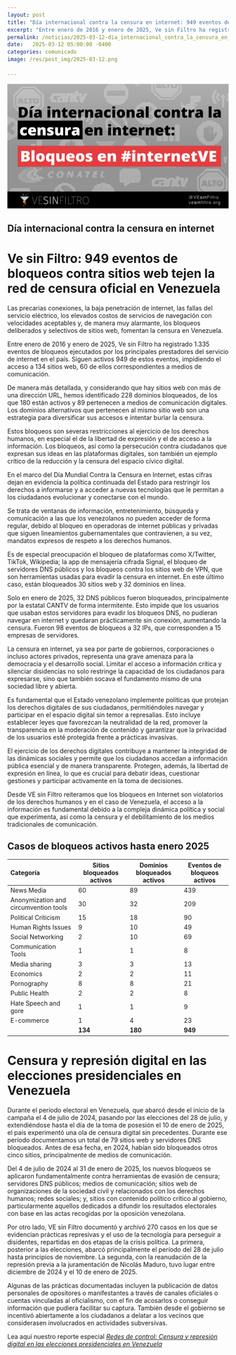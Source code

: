 ```yaml
---
layout: post
title: "Día internacional contra la censura en internet: 949 eventos de bloqueos tejen la red de censura en Venezuela"
excerpt: "Entre enero de 2016 y enero de 2025, Ve sin Filtro ha registrado 1.335 eventos de bloqueos ejecutados por los principales prestadores del servicio de internet en el país. Siguen activos 949 de estos eventos, impidiendo el acceso a 126 sitios web, 64 de ellos medios de comunicación"
permalink: /noticias/2025-03-12-dia_internacional_contra_la_censura_en_internet/
date:   2025-03-12 05:00:00 -0400
categories: comunicado
image: /res/post_img/2025-03-12.png

---
```

<p class="cover"><img class="" src="/res/post_img/2025-03-12.png"></p>

## Día internacional contra la censura en internet 
# Ve sin Filtro: 949 eventos de bloqueos contra sitios web tejen la red de censura oficial en Venezuela

Las precarias conexiones, la baja penetración de internet, las fallas del servicio eléctrico, los elevados costos de servicios de navegación con velocidades aceptables y, de manera muy alarmante, los bloqueos deliberados y selectivos de sitios web, fomentan la censura en Venezuela. 

Entre enero de 2016 y enero de 2025, Ve sin Filtro ha registrado 1.335 eventos de bloqueos ejecutados por los principales prestadores del servicio de internet en el país. Siguen activos 949 de estos eventos, impidiendo el acceso a 134 sitios web, 60 de ellos correspondientes a medios de comunicación.

De manera más detallada, y considerando que hay sitios web con más de una dirección URL, hemos identificado 228 dominios bloqueados, de los que 180 están activos y 89 pertenecen a medios de comunicación digitales. Los dominios alternativos que pertenecen al mismo sitio web son una estrategia para diversificar sus accesos e intentar burlar la censura. 

Estos bloqueos son severas restricciones al ejercicio de los derechos humanos, en especial el de la libertad de expresión y el de acceso a la información. Los bloqueos, así como la persecución contra ciudadanos que expresan sus ideas en las plataformas digitales, son también un ejemplo crítico de la reducción y la censura del espacio cívico digital. 

En el marco del Día Mundial Contra la Censura en Internet, estas cifras dejan en evidencia la política continuada del Estado para restringir los derechos a informarse y a acceder a nuevas tecnologías que le permitan a los ciudadanos evolucionar y conectarse con el mundo. 

Se trata de ventanas de información, entretenimiento, búsqueda y comunicación a las que los venezolanos no pueden acceder de forma regular, debido al bloqueo en operadoras de internet públicas y privadas que siguen lineamientos gubernamentales que contravienen, a su vez, mandatos expresos de respeto a los derechos humanos. 

Es de especial preocupación el bloqueo de plataformas como X/Twitter, TikTok, Wikipedia; la app de mensajería cifrada Signal, el bloqueo de servidores DNS públicos y los bloqueos contra los sitios web de VPN, que son herramientas usadas para evadir la censura en internet. En este último caso, están bloqueados 30 sitios web y 32 dominios en línea. 

Solo en enero de 2025, 32 DNS públicos fueron bloqueados, principalmente por la estatal CANTV de forma intermitente. Esto impide que los usuarios que usaban estos servidores para evadir los bloqueos DNS, no pudieran navegar en internet y quedaran prácticamente sin conexión, aumentando la censura. Fueron 98 eventos de bloqueos a 32 IPs, que corresponden a 15 empresas de servidores.

La censura en internet, ya sea por parte de gobiernos, corporaciones o incluso actores privados, representa una grave amenaza para la democracia y el desarrollo social. Limitar el acceso a información crítica y silenciar disidencias no solo restringe la capacidad de los ciudadanos para expresarse, sino que también socava el fundamento mismo de una sociedad libre y abierta.

Es fundamental que el Estado venezolano implemente políticas que protejan los derechos digitales de sus ciudadanos, permitiéndoles navegar y participar en el espacio digital sin temor a represalias. Esto incluye establecer leyes que favorezcan la neutralidad de la red, promover la transparencia en la moderación de contenido y garantizar que la privacidad de los usuarios esté protegida frente a prácticas invasivas.

El ejercicio de los derechos digitales contribuye a mantener la integridad de las dinámicas sociales y permite que los ciudadanos accedan a información pública esencial y de manera transparente. Protegen, además, la libertad de expresión en línea, lo que es crucial para debatir ideas, cuestionar gestiones y participar activamente en la toma de decisiones.

Desde VE sin Filtro reiteramos que los bloqueos en Internet son violatorios de los derechos humanos y en el caso de Venezuela, el acceso a la información es fundamental debido a la compleja dinámica política y social que experimenta, así como la censura y el debilitamiento de los medios tradicionales de comunicación.

## Casos de bloqueos activos hasta enero 2025

| Categoría | Sitios bloqueados activos | Dominios bloqueados activos | Eventos de bloqueos activos |
| :---- | ----- | ----- | ----- |
| News Media | 60 | 89 | 439 |
| Anonymization and circumvention tools | 30 | 32 | 209 |
| Political Criticism | 15 | 18 | 90 |
| Human Rights Issues | 9 | 10 | 49 |
| Social Networking | 2 | 10 | 69 |
| Communication Tools | 1 | 1 | 8 |
| Media sharing | 3 | 3 | 13 |
| Economics | 2 | 2 | 11 |
| Pornography | 8 | 8 | 21 |
| Public Health | 2 | 2 | 8 |
| Hate Speech and gore | 1 | 1 | 9 |
| E-commerce | 1 | 4 | 23 |
|  | **134** | **180** | **949** |

# Censura y represión digital en las elecciones presidenciales en Venezuela

Durante el período electoral en Venezuela, que abarcó desde el inicio de la campaña el 4 de julio de 2024, pasando por las elecciones del 28 de julio, y extendiéndose hasta el día de la toma de posesión el 10 de enero de 2025, el país experimentó una ola de censura digital sin precedentes. Durante ese período documentamos un total de 79 sitios web y servidores DNS bloqueados. Antes de esa fecha, en 2024, habían sido bloqueados otros cinco sitios, principalmente de medios de comunicación. 

Del 4 de julio de 2024 al 31 de enero de 2025, los nuevos bloqueos se aplicaron fundamentalmente contra herramientas de evasión de censura; servidores DNS públicos; medios de comunicación; sitios web de organizaciones de la sociedad civil y relacionados con los derechos humanos; redes sociales; y, sitios con contenido político crítico al gobierno, particularmente aquellos dedicados a difundir los resultados electorales con base en las actas recogidas por la oposición venezolana.

Por otro lado, VE sin Filtro documentó y archivó 270 casos en los que se evidencian prácticas represivas y el uso de la tecnología para perseguir a disidentes, repartidas en dos etapas de la crisis política. La primera, posterior a las elecciones, abarcó principalmente el período del 28 de julio hasta principios de noviembre. La segunda, con la reanudación de la represión previa a la juramentación de Nicolás Maduro, tuvo lugar entre diciembre de 2024 y el 10 de enero de 2025. 

Algunas de las prácticas documentadas incluyen la publicación de datos personales de opositores o manifestantes a través de canales oficiales o cuentas vinculadas al oficialismo, con el fin de acosarlos o conseguir información que pudiera facilitar su captura. También desde el gobierno se incentivó abiertamente a los ciudadanos a delatar a los vecinos que considerasen involucrados en actividades subversivas.

Lea aquí nuestro reporte especial *[Redes de control: Censura y represión digital en las elecciones presidenciales en Venezuela](https://vesinfiltro.org/noticias/2025-03-12-dia_internacional_contra_la_censura_en_internet/)*
